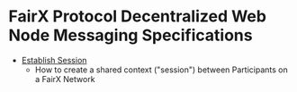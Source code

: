 # FairX Protocol Decentralized Web Node Messaging Specifications

- [Establish Session](establish_session.md)
  - How to create a shared context ("session") between Participants on a FairX Network